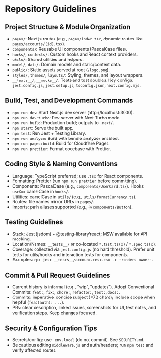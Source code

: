 # Repository Guidelines

## Project Structure & Module Organization

- `pages/`: Next.js routes (e.g., `pages/index.tsx`, dynamic routes like `pages/accounts/[id].tsx`).
- `components/`: Reusable UI components (PascalCase files).
- `hooks/`, `contexts/`: Custom hooks and React context providers.
- `utils/`: Shared utilities and helpers.
- `model/`, `data/`: Domain models and static/content data.
- `public/`: Static assets served at root (`/logo.png`).
- `styles/`, `themes/`, `layouts/`: Styling, themes, and layout wrappers.
- `__tests__/`, `__mocks__/`: Tests and test doubles. Key configs: `jest.config.js`, `jest.setup.js`, `tsconfig.json`, `next.config.mjs`.

## Build, Test, and Development Commands

- `npm run dev`: Start Next.js dev server (http://localhost:3000).
- `npm run dev:turbo`: Dev server with Next Turbo mode.
- `npm run build`: Production build; outputs to `.next/`.
- `npm start`: Serve the built app.
- `npm test`: Run Jest + Testing Library.
- `npm run analyze`: Build with bundle analyzer enabled.
- `npm run pages:build`: Build for Cloudflare Pages.
- `npm run prettier`: Format codebase with Prettier.

## Coding Style & Naming Conventions

- Language: TypeScript preferred; use `.tsx` for React components.
- Formatting: Prettier (run `npm run prettier` before committing).
- Components: PascalCase (e.g., `components/UserCard.tsx`). Hooks: `useXxx` camelCase in `hooks/`.
- Utilities: camelCase in `utils/` (e.g., `utils/formatCurrency.ts`).
- Routes: file names mirror URLs in `pages/`.
- Imports: path aliases supported (e.g., `@/components/Button`).

## Testing Guidelines

- Stack: Jest (jsdom) + @testing-library/react; MSW available for API mocking.
- Location/Names: `__tests__/` or co-located `*.test.ts(x)` / `*.spec.ts(x)`.
- Coverage: collected via `jest.config.js` (no hard threshold). Prefer unit tests for utils/hooks and interaction tests for components.
- Examples: `npx jest __tests__/account.test.tsx -t "renders owner"`.

## Commit & Pull Request Guidelines

- Current history is informal (e.g., "wip", "updates"). Adopt Conventional Commits: `feat:`, `fix:`, `chore:`, `refactor:`, `test:`, `docs:`.
- Commits: imperative, concise subject (≤72 chars); include scope when helpful (`feat(auth): ...`).
- PRs: clear description, linked issues, screenshots for UI, test notes, and verification steps. Keep changes focused.

## Security & Configuration Tips

- Secrets/config: use `.env.local` (do not commit). See `SECURITY.md`.
- Be cautious editing `middleware.js` and auth/headers; run `npm test` and verify affected routes.
